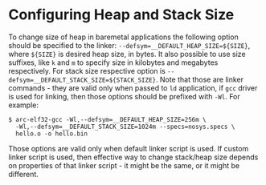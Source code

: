 # Configuring Heap and Stack Size

To change size of heap in baremetal applications the following option should be specified to the linker:
`--defsym=__DEFAULT_HEAP_SIZE=${SIZE}`, where `${SIZE}` is desired heap size, in bytes. It also possible to use
size suffixes, like `k` and `m` to specify size in kilobytes and megabytes respectively. For stack size respective
option is `--defsym=__DEFAULT_STACK_SIZE=${STACK_SIZE}`. Note that those are linker commands - they are valid only
when passed to `ld` application, if `gcc` driver is used for linking, then those options should be prefixed with
`-Wl`. For example:

```shell
$ arc-elf32-gcc -Wl,--defsym=__DEFAULT_HEAP_SIZE=256m \
  -Wl,--defsym=__DEFAULT_STACK_SIZE=1024m --specs=nosys.specs \
  hello.o -o hello.bin
```

Those options are valid only when default linker script is used. If custom linker script is used, then effective
way to change stack/heap size depends on properties of that linker script - it might be the same, or it might be
different.
